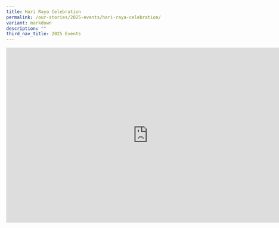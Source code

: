 ```yaml
---
title: Hari Raya Celebration
permalink: /our-stories/2025-events/hari-raya-celebration/
variant: markdown
description: ""
third_nav_title: 2025 Events
---
```

<iframe allowfullscreen="true" height="469" width="760" frameborder="0" src="https://docs.google.com/presentation/d/e/2PACX-1vSdDdFTSC6XM5psZMFLiaavAcnsvV1pkhYta4og2-ncvxhMrmVBXdRDhI86hESaRvvpG5DuzkTixdIi/pubembed?start=true&amp;loop=true&amp;delayms=3000"></iframe>